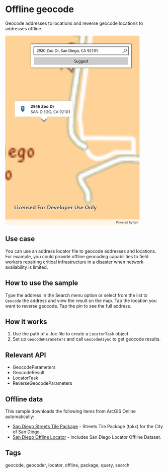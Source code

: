 # Offline geocode

Geocode addresses to locations and reverse geocode locations to addresses offline.

![Image of offline geocode](OfflineGeocode.jpg)

## Use case

You can use an address locator file to geocode addresses and locations. For example, you could provide offline geocoding capabilities to field workers repairing critical infrastructure in a disaster when network availability is limited.

## How to use the sample

Type the address in the Search menu option or select from the list to `Geocode` the address and view the result on the map. Tap the location you want to reverse geocode. Tap the pin to see the full address.

## How it works

1. Use the path of a .loc file to create a `LocatorTask` object.
2. Set up `GeocodeParameters` and call `GeocodeAsync` to get geocode results.

## Relevant API

* GeocodeParameters
* GeocodeResult
* LocatorTask
* ReverseGeocodeParameters

## Offline data

This sample downloads the following items from ArcGIS Online automatically:

* [San Diego Streets Tile Package](https://www.arcgis.com/home/item.html?id=22c3083d4fa74e3e9b25adfc9f8c0496) - Streets Tile Package (tpkx) for the City of San Diego.
* [San Diego Offline Locator](https://www.arcgis.com/home/item.html?id=344e3b12368543ef84045ef9aa3c32ba) - Includes San Diego Locator Offline Dataset.

## Tags

geocode, geocoder, locator, offline, package, query, search